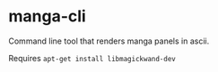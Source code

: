 # manga-cli
Command line tool that renders manga panels in ascii.

Requires `apt-get install libmagickwand-dev`
